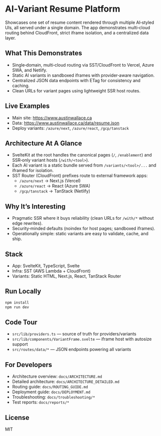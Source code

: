 # AI‑Variant Resume Platform

Showcases one set of resume content rendered through multiple AI‑styled UIs, all served under a single domain. The app demonstrates multi‑cloud routing behind CloudFront, strict iframe isolation, and a centralized data layer.

## What This Demonstrates
- Single‑domain, multi‑cloud routing via SST/CloudFront to Vercel, Azure SWA, and Netlify.
- Static AI variants in sandboxed iframes with provider‑aware navigation.
- Centralized JSON data endpoints with ETag for consistency and caching.
- Clean URLs for variant pages using lightweight SSR host routes.

## Live Examples
- Main site: https://www.austinwallace.ca
- Data: https://www.austinwallace.ca/data/resume.json
- Deploy variants: `/azure/next`, `/azure/react`, `/gcp/tanstack`

## Architecture At A Glance
- SvelteKit at the root handles the canonical pages (`/`, `/enablement`) and SSR‑only variant hosts (`/with/<tool>`).
- Each AI variant is a static bundle served from `/variants/<tool>/...` and iframed for isolation.
- SST Router (CloudFront) prefixes route to external framework apps:
  - `/azure/next` → Next.js (Vercel)
  - `/azure/react` → React (Azure SWA)
  - `/gcp/tanstack` → TanStack (Netlify)

## Why It’s Interesting
- Pragmatic SSR where it buys reliability (clean URLs for `/with/*` without edge rewrites).
- Security‑minded defaults (noindex for host pages; sandboxed iframes).
- Operationally simple: static variants are easy to validate, cache, and ship.

## Stack
- App: SvelteKit, TypeScript, Svelte
- Infra: SST (AWS Lambda + CloudFront)
- Variants: Static HTML, Next.js, React, TanStack Router

## Run Locally
```bash
npm install
npm run dev
```

## Code Tour
- `src/lib/providers.ts` — source of truth for providers/variants
- `src/lib/components/VariantFrame.svelte` — iframe host with autosize support
- `src/routes/data/*` — JSON endpoints powering all variants

## For Developers
- Architecture overview: `docs/ARCHITECTURE.md`
- Detailed architecture: `docs/ARCHITECTURE_DETAILED.md`
- Routing guide: `docs/ROUTING_GUIDE.md`
- Deployment guide: `docs/DEPLOYMENT.md`
- Troubleshooting: `docs/troubleshooting/*`
- Test reports: `docs/reports/*`

## License
MIT
